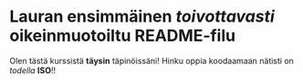# Lauran ensimmäinen *toivottavasti* oikeinmuotoiltu README-filu

Olen tästä kurssistä **täysin** täpinöissäni!
Hinku oppia koodaamaan nätisti on *todella* **ISO**!!
